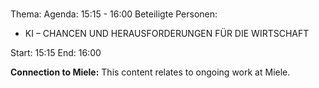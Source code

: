 # 
Thema: 
Agenda: 15:15 - 16:00
Beteiligte Personen:
- KI – CHANCEN UND HERAUSFORDERUNGEN FÜR DIE WIRTSCHAFT

Start: 15:15
End: 16:00

**Connection to Miele:** This content relates to ongoing work at Miele.
